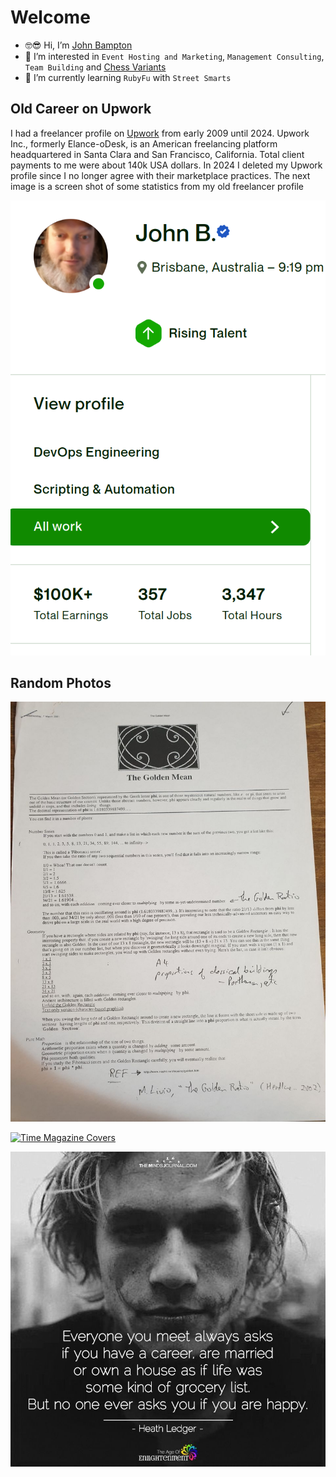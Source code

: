 # Welcome

- 🤓😎 Hi, I’m [John Bampton](https://github.com/john-bampton)
- 💼 I’m interested in `Event Hosting and Marketing`, `Management Consulting`, `Team Building` and [Chess Variants](https://en.wikipedia.org/wiki/List_of_chess_variants)
- 💎 I’m currently learning `RubyFu` with `Street Smarts`

## Old Career on Upwork

I had a freelancer profile on [Upwork](https://en.wikipedia.org/wiki/Upwork) from early 2009 until 2024.
Upwork Inc., formerly Elance-oDesk, is an American freelancing platform headquartered in Santa Clara and San Francisco, California.
Total client payments to me were about 140k USA dollars.
In 2024 I deleted my Upwork profile since I no longer agree with their marketplace practices.
The next image is a screen shot of some statistics from my old freelancer profile

[![Upwork freelancer statistics](images/old-upwork-profile-mobile-picture.png)](#)

## Random Photos

[![The Golden Mean](images/golden-mean.jpg)](https://en.wikipedia.org/wiki/Golden_ratio)

[![Time Magazine Covers](images/time-covers.jpg)](https://time.com/)

[![Heath Ledger](images/heath-ledger.jpg)](https://en.wikipedia.org/wiki/Heath_Ledger)
